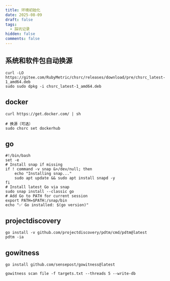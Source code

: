 ```yaml
---
title: 环境初始化
date: 2025-08-09
draft: false
tags:
  - 踩坑记录
hidden: false
comments: false
---
```


## 系统和软件包自动换源
```
curl -LO https://gitee.com/RubyMetric/chsrc/releases/download/pre/chsrc_latest-1_amd64.deb
sudo sudo dpkg -i chsrc_latest-1_amd64.deb
```

 
## docker
```
curl https://get.docker.com/ | sh

# 换源（可选）
sudo chsrc set dockerhub
```


## go
```
#!/bin/bash
set -e
# Install snap if missing
if ! command -v snap &>/dev/null; then
    echo "Installing snap..."
    sudo apt update && sudo apt install snapd -y
fi
# Install latest Go via snap
sudo snap install --classic go
# Add Go to PATH for current session
export PATH=$PATH:/snap/bin
echo "✅ Go installed: $(go version)"
```


## projectdiscovery
```
go install -v github.com/projectdiscovery/pdtm/cmd/pdtm@latest
pdtm -ia
```




## gowitness
```
go install github.com/sensepost/gowitness@latest
```


```
gowitness scan file -f targets.txt --threads 5 --write-db
```



